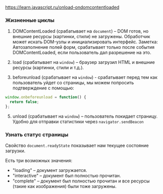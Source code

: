 https://learn.javascript.ru/onload-ondomcontentloaded

### Жизненные циклы
1. DOMContentLoaded (срабатывает на `document`) – DOM готов, но внешние ресурсы (картинки, стили) не загружены. Обработчик может искать DOM-узлы и инициализировать интерфейс.
   Заметка: Автозаполнение полей форм, срабатывает только после события DOMContentLoaded, если пользователь дал разрешение на это.

2. load (срабатывает на `window`) – браузер загрузил HTML и внешние ресурсы (картинки, стили и т.д.).

3. beforeunload (срабатывает на `window`) - срабатывает перед тем как пользователь уйдет со страницы, мы можем попросить подтверждение с помощью:
```js
window.onbeforeunload = function() {
  return false;
};
```

5. unload (срабатывает на `window`) – пользователь покидает страницу. Удобно для отправки статистики через `navigator.sendBeacon`

### Узнать статус страницы

Свойство `document.readyState` показывает нам текущее состояние загрузки.

Есть три возможных значения:

- "loading" – документ загружается.
- "interactive" – документ был полностью прочитан.
- "complete" – документ был полностью прочитан и все ресурсы (такие как изображения) были тоже загружены.
